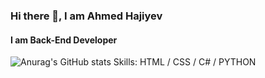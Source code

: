 ### Hi there 👋, I am Ahmed Hajiyev
#### I am Back-End Developer


![Anurag's GitHub stats](https://github-readme-stats.vercel.app/api?username=AhmedHajiyev&theme=dark&show_icons=true)
Skills: HTML / CSS / C# / PYTHON 







